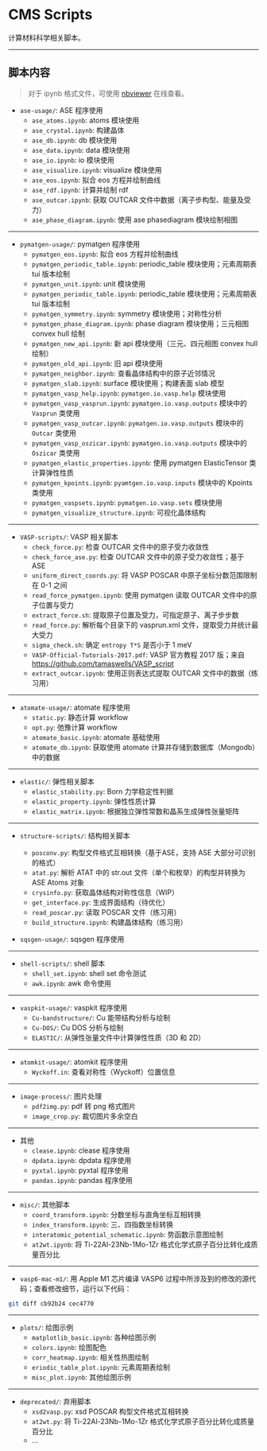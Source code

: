 # CMS Scripts

计算材料科学相关脚本。

---

## 脚本内容

>对于 ipynb 格式文件，可使用 [nbviewer](https://nbviewer.org/) 在线查看。

- `ase-usage/`: ASE 程序使用
  - `ase_atoms.ipynb`: atoms 模块使用
  - `ase_crystal.ipynb`: 构建晶体
  - `ase_db.ipynb`: db 模块使用
  - `ase_data.ipynb`: data 模块使用
  - `ase_io.ipynb`: io 模块使用
  - `ase_visualize.ipynb`: visualize 模块使用
  - `ase_eos.ipynb`: 拟合 eos 方程并绘制曲线
  - `ase_rdf.ipynb`: 计算并绘制 rdf
  - `ase_outcar.ipynb`: 获取 OUTCAR 文件中数据（离子步构型、能量及受力）
  - `ase_phase_diagram.ipynb`: 使用 ase phasediagram 模块绘制相图

---

- `pymatgen-usage/`: pymatgen 程序使用
  - `pymatgen_eos.ipynb`: 拟合 eos 方程并绘制曲线
  - `pymatgen_periodic_table.ipynb`: periodic_table 模块使用；元素周期表 tui 版本绘制
  - `pymatgen_unit.ipynb`: unit 模块使用
  - `pymatgen_periodic_table.ipynb`: periodic_table 模块使用；元素周期表 tui 版本绘制
  - `pymatgen_symmetry.ipynb`: symmetry 模块使用；对称性分析
  - `pymatgen_phase_diagram.ipynb`: phase diagram 模块使用；三元相图 convex hull 绘制
  - `pymatgen_new_api.ipynb`: 新 api 模块使用（三元、四元相图 convex hull 绘制）
  - `pymatgen_old_api.ipynb`: 旧 api 模块使用
  - `pymatgen_neighbor.ipynb`: 查看晶体结构中的原子近邻情况
  - `pymatgen_slab.ipynb`: surface 模块使用；构建表面 slab 模型
  - `pymatgen_vasp_help.ipynb`: `pymatgen.io.vasp.help` 模块使用
  - `pymatgen_vasp_vasprun.ipynb`: `pymatgen.io.vasp.outputs` 模块中的 `Vasprun` 类使用
  - `pymatgen_vasp_outcar.ipynb`: `pymatgen.io.vasp.outputs` 模块中的 `Outcar` 类使用
  - `pymatgen_vasp_oszicar.ipynb`: `pymatgen.io.vasp.outputs` 模块中的 `Oszicar` 类使用
  - `pymatgen_elastic_properties.ipynb`: 使用 pymatgen ElasticTensor 类计算弹性性质
  - `pymatgen_kpoints.ipynb`: `pyamtgen.io.vasp.inputs` 模块中的 Kpoints 类使用
  - `pymatgen_vaspsets.ipynb`: `pymatgen.io.vasp.sets` 模块使用
  - `pymatgen_visualize_structure.ipynb`: 可视化晶体结构

---

- `VASP-scripts/`: VASP 相关脚本
  - `check_force.py`: 检查 OUTCAR 文件中的原子受力收敛性
  - `check_force_ase.py`: 检查 OUTCAR 文件中的原子受力收敛性；基于 ASE
  - `uniform_direct_coords.py`: 将 VASP POSCAR 中原子坐标分数范围限制在 0-1 之间
  - `read_force_pymatgen.ipynb`: 使用 pymatgen 读取 OUTCAR 文件中的原子位置与受力
  - `extract_force.sh`: 提取原子位置及受力，可指定原子、离子步步数
  - `read_force.py`: 解析每个目录下的 vasprun.xml 文件，提取受力并统计最大受力
  - `sigma_check.sh`: 确定 `entropy T*S` 是否小于 1 meV
  - `VASP-Official-Tutorials-2017.pdf`: VASP 官方教程 2017 版；来自 https://github.com/tamaswells/VASP_script
  - `extract_outcar.ipynb`: 使用正则表达式提取 OUTCAR 文件中的数据（练习用）

---

- `atomate-usage/`: atomate 程序使用
  - `static.py`: 静态计算 workflow
  - `opt.py`: 弛豫计算 workflow
  - `atomate_basic.ipynb`: atomate 基础使用
  - `atomate_db.ipynb`: 获取使用 atomate 计算并存储到数据库（Mongodb）中的数据

---

- `elastic/`: 弹性相关脚本
  - `elastic_stability.py`: Born 力学稳定性判据
  - `elastic_property.ipynb`: 弹性性质计算
  - `elastic_matrix.ipynb`: 根据独立弹性常数和晶系生成弹性张量矩阵

---

- `structure-scripts/`: 结构相关脚本
  - `posconv.py`: 构型文件格式互相转换（基于ASE，支持 ASE 大部分可识别的格式）
  - `atat.py`: 解析 ATAT 中的 str.out 文件（单个和枚举）的构型并转换为 ASE Atoms 对象
  - `crysinfo.py`: 获取晶体结构对称性信息（WIP）
  - `get_interface.py`: 生成界面结构（待优化）
  - `read_poscar.py`: 读取 POSCAR 文件（练习用）
  - `build_structure.ipynb`: 构建晶体结构（练习用）

- `sqsgen-usage/`: sqsgen 程序使用

---

- `shell-scripts/`: shell 脚本
  - `shell_set.ipynb`: shell set 命令测试
  - `awk.ipynb`: awk 命令使用

---

- `vaspkit-usage/`: vaspkit 程序使用
  - `Cu-bandstructure/`: Cu 能带结构分析与绘制
  - `Cu-DOS/`: Cu DOS 分析与绘制
  - `ELASTIC/`: 从弹性张量文件中计算弹性性质（3D 和 2D）

---

- `atomkit-usage/`: atomkit 程序使用
  - `Wyckoff.in`: 查看对称性（Wyckoff）位置信息

---

- `image-process/`: 图片处理
  - `pdf2img.py`: pdf 转 png 格式图片
  - `image_crop.py`: 裁切图片多余空白

---

- 其他
  - `clease.ipynb`: clease 程序使用
  - `dpdata.ipynb`: dpdata 程序使用
  - `pyxtal.ipynb`: pyxtal 程序使用
  - `pandas.ipynb`: pandas 程序使用

---

- `misc/`: 其他脚本
  - `coord_transform.ipynb`: 分数坐标与直角坐标互相转换
  - `index_transform.ipynb`: 三、四指数坐标转换
  - `interatomic_potential_schematic.ipynb`: 势函数示意图绘制
  - `at2wt.ipynb`: 将 Ti-22Al-23Nb-1Mo-1Zr 格式化学式原子百分比转化成质量百分比

---

- `vasp6-mac-m1/`: 用 Apple M1 芯片编译 VASP6 过程中所涉及到的修改的源代码；查看修改细节，运行以下代码：

```bash
git diff cb92b24 cec4770
```

---

- `plots/`: 绘图示例
  - `matplotlib_basic.ipynb`: 各种绘图示例
  - `colors.ipynb`: 绘图配色
  - `corr_heatmap.ipynb`: 相关性热图绘制
  - `eriodic_table_plot.ipynb`: 元素周期表绘制
  - `misc_plot.ipynb`: 其他绘图示例

---

- `deprecated/`: 弃用脚本
  - `xsd2vasp.py`: xsd POSCAR 构型文件格式互相转换
  - `at2wt.py`: 将 Ti-22Al-23Nb-1Mo-1Zr 格式化学式原子百分比转化成质量百分比
  - ...
